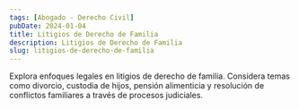 ```yaml
---
tags: [Abogado - Derecho Civil]
pubDate: 2024-01-04
title: Litigios de Derecho de Familia
description: Litigios de Derecho de Familia
slug: litigios-de-derecho-de-familia
---
```


Explora enfoques legales en litigios de derecho de familia. Considera temas como divorcio, custodia de hijos, pensión alimenticia y resolución de conflictos familiares a través de procesos judiciales.